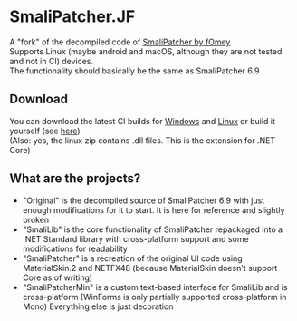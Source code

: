 # SmaliPatcher.JF
A "fork" of the decompiled code of [SmaliPatcher by fOmey](https://forum.xda-developers.com/apps/magisk/module-smali-patcher-0-7-t3680053)\
Supports Linux (maybe android and macOS, although they are not tested and not in CI) devices.\
The functionality should basically be the same as SmaliPatcher 6.9

## Download
You can download the latest CI builds for [Windows](https://gitlab.com/JFronny/smalipatcher/-/jobs/artifacts/master/download?job=windows) and [Linux](https://gitlab.com/JFronny/smalipatcher/-/jobs/artifacts/master/download?job=linux) or build it yourself (see [here](https://gitlab.com/JFronny/smalipatcher/-/blob/master/.gitlab-ci.yml))\
(Also: yes, the linux zip contains .dll files. This is the extension for .NET Core)

## What are the projects?
- "Original" is the decompiled source of SmaliPatcher 6.9 with just enough modifications for it to start. It is here for reference and slightly broken
- "SmaliLib" is the core functionality of SmaliPatcher repackaged into a .NET Standard library with cross-platform support and some modifications for readability
- "SmaliPatcher" is a recreation of the original UI code using MaterialSkin.2 and NETFX48 (because MaterialSkin doesn't support Core as of writing)
- "SmaliPatcherMin" is a custom text-based interface for SmaliLib and is cross-platform (WinForms is only partially supported cross-platform in Mono)
Everything else is just decoration
